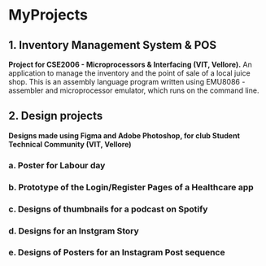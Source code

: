 # MyProjects

## 1. Inventory Management System & POS
**Project for CSE2006 - Microprocessors & Interfacing (VIT, Vellore).**
An application to manage the inventory and the point of sale of a local juice shop. 
This is an assembly language program written using EMU8086 - assembler and microprocessor emulator, which runs on the command line.  

## 2. Design projects
**Designs made using Figma and Adobe Photoshop, for club Student Technical Community (VIT, Vellore)**
### a. Poster for Labour day
### b. Prototype of the Login/Register Pages of a Healthcare app
### c. Designs of thumbnails for a podcast on Spotify
### d. Designs for an Instgram Story
### e. Designs of Posters for an Instagram Post sequence
